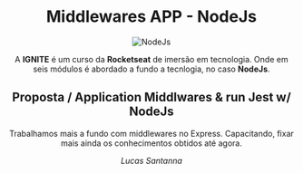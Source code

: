 <div align="center">

# Middlewares APP - NodeJs

![NodeJs](https://img.shields.io/badge/-Nodejs-339933?style=flat-square&logo=Node.js&logoColor=white "Node.js")

A **IGNITE** é um curso da **Rocketseat** de imersão em tecnologia. Onde em seis módulos é abordado a fundo a tecnlogia, no caso **NodeJs**.

## Proposta / Application Middlwares & run Jest w/ NodeJs

Trabalhamos mais a fundo com middlewares no Express.  Capacitando, fixar mais ainda os conhecimentos obtidos até agora. 

_Lucas Santanna_
